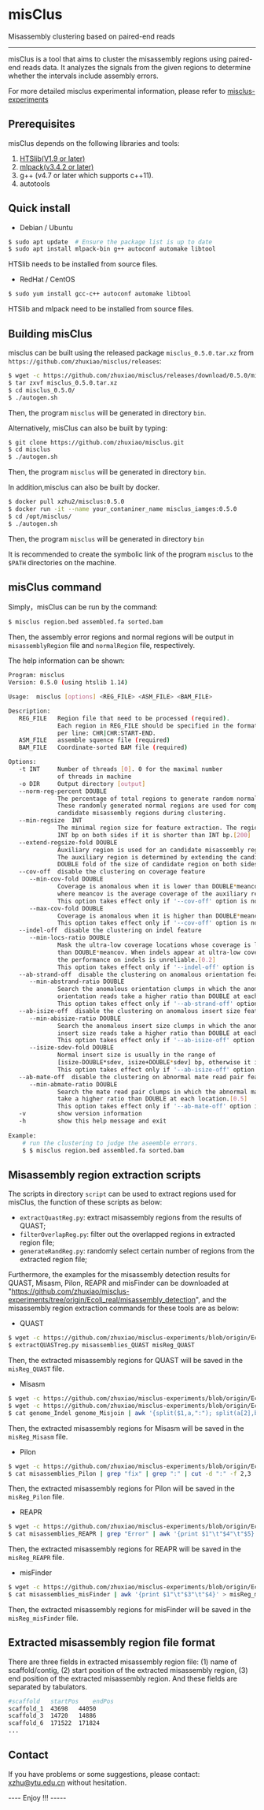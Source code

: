 # misClus #
Misassembly clustering based on paired-end reads

----------
misClus is a tool that aims to cluster the misassembly regions using paired-end reads data. It analyzes the signals from the given regions to determine whether the intervals include assembly errors.

For more detailed misclus experimental information, please refer to [misclus-experiments](https://github.com/zhuxiao/misclus-experiments)

## Prerequisites ##
misClus depends on the following libraries and tools:
1. [HTSlib(V1.9 or later)](https://github.com/samtools/htslib)
2. [mlpack(v3.4.2 or later)](https://github.com/mlpack/mlpack)
3. g++ (v4.7 or later which supports c++11).
4. autotools

## Quick install ##
* Debian / Ubuntu 
```bash
$ sudo apt update  # Ensure the package list is up to date
$ sudo apt install mlpack-bin g++ autoconf automake libtool
```
HTSlib needs to be installed from source files.

* RedHat / CentOS
```bash
$ sudo yum install gcc-c++ autoconf automake libtool
```
HTSlib and mlpack need to be installed from source files.

## Building misClus ##

misclus can be built using the released package `misclus_0.5.0.tar.xz` from `https://github.com/zhuxiao/misclus/releases`:

```sh
$ wget -c https://github.com/zhuxiao/misclus/releases/download/0.5.0/misclus_0.5.0.tar.xz
$ tar zxvf misclus_0.5.0.tar.xz
$ cd misclus_0.5.0/
$ ./autogen.sh
```

Then, the program `misclus` will be generated in directory `bin`.

Alternatively, misClus can also  be built by typing:

```sh
$ git clone https://github.com/zhuxiao/misclus.git
$ cd misclus
$ ./autogen.sh
```
Then, the program `misclus` will be generated in directory `bin`.

In addition,misclus can also be built by docker.

```bash
$ docker pull xzhu2/misclus:0.5.0
$ docker run -it --name your_contaniner_name misclus_iamges:0.5.0
$ cd /opt/misclus/
$ ./autogen.sh
```

Then, the program `misclus` will be generated in directory `bin`

It is recommended to create the symbolic link of the program `misclus` to the `$PATH` directories on the machine.

## misClus command ##

Simply，misClus can be run by the command:
```sh
$ misclus region.bed assembled.fa sorted.bam  
```
Then, the assembly error regions and normal regions will be output in `misassemblyRegion` file and `normalRegion` file, respectively.

The help information can be shown:
```sh
Program: misclus
Version: 0.5.0 (using htslib 1.14)

Usage:  misclus [options] <REG_FILE> <ASM_FILE> <BAM_FILE>

Description:
   REG_FILE   Region file that need to be processed (required).
              Each region in REG_FILE should be specified in the format
              per line: CHR|CHR:START-END.
   ASM_FILE   assemble squence file (required)
   BAM_FILE   Coordinate-sorted BAM file (required)

Options: 
   -t INT     Number of threads [0]. 0 for the maximal number
              of threads in machine
   -o DIR     Output directory [output]
   --norm-reg-percent DOUBLE
              The percentage of total regions to generate random normal regions[0.2]
              These randomly generated normal regions are used for comparison with
              candidate misassembly regions during clustering.
   --min-regsize  INT
              The minimal region size for feature extraction. The region will be extended to
              INT bp on both sides if it is shorter than INT bp.[200]
   --extend-regsize-fold DOUBLE
              Auxiliary region is used for an candidate misassembly region.
              The auxiliary region is determined by extending the candidate region by
              DOUBLE fold of the size of candidate region on both sides.[2]
   --cov-off  disable the clustering on coverage feature
      --min-cov-fold DOUBLE
              Coverage is anomalous when it is lower than DOUBLE*meancov for an auxiliary region,
              where meancov is the average coverage of the auxiliary region.[0.5]
              This option takes effect only if '--cov-off' option is not specified.
      --max-cov-fold DOUBLE
              Coverage is anomalous when it is higher than DOUBLE*meancov for an auxiliary region.[2]
              This option takes effect only if '--cov-off' option is not specified.
   --indel-off  disable the clustering on indel feature
      --min-locs-ratio DOUBLE
              Mask the ultra-low coverage locations whose coverage is lower
              than DOUBLE*meancov. When indels appear at ultra-low coverage location,
              the performance on indels is unreliable.[0.2]
              This option takes effect only if '--indel-off' option is not specified.
   --ab-strand-off  disable the clustering on anomalous orientation feature
      --min-abstrand-ratio DOUBLE
              Search the anomalous orientation clumps in which the anomalous
              orientation reads take a higher ratio than DOUBLE at each location.[0.3]
              This option takes effect only if '--ab-strand-off' option is not specified.
   --ab-isize-off  disable the clustering on anomalous insert size feature
      --min-abisize-ratio DOUBLE
              Search the anomalous insert size clumps in which the anomalous
              insert size reads take a higher ratio than DOUBLE at each location.[0.3]
              This option takes effect only if '--ab-isize-off' option is not specified.
      --isize-sdev-fold DOUBLE
              Normal insert size is usually in the range of 
              [isize-DOUBLE*sdev, isize+DOUBLE*sdev] bp, otherwise it is anomalous.[3]
              This option takes effect only if '--ab-isize-off' option is not specified.
   --ab-mate-off  disable the clustering on abnormal mate read pair feature
      --min-abmate-ratio DOUBLE
              Search the mate read pair clumps in which the abnormal mate read pairs
              take a higher ratio than DOUBLE at each location.[0.5]
              This option takes effect only if '--ab-mate-off' option is not specified.
   -v         show version information
   -h         show this help message and exit
   
Example:
	# run the clustering to judge the aseemble errors.
	$ $ misclus region.bed assembled.fa sorted.bam   
```

## Misassembly region extraction scripts ##
The scripts in directory `script` can be used to extract regions used for misClus, the function of these scripts as below:
* `extractQuastReg.py`: extract misassembly regions from the results of QUAST;
* `filterOverlapReg.py`: filter out the overlapped regions in extracted region file;
* `generateRandReg.py`: randomly select certain number of regions from the extracted region file;

Furthermore, the examples for the misassembly detection results for QUAST, Misasm, Pilon, REAPR and misFinder can be downloaded at "https://github.com/zhuxiao/misclus-experiments/tree/origin/Ecoli_real/misassembly_detection", and the misassembly region extraction commands for these tools are as below:

* QUAST
```sh
$ wget -c https://github.com/zhuxiao/misclus-experiments/blob/origin/Ecoli_real/misassembly_detection/QUAST/misassemblies_QUAST
$ extractQUASTreg.py misassemblies_QUAST misReg_QUAST
```
Then, the extracted misassembly regions for QUAST will be saved in the `misReg_QUAST` file.

* Misasm
```sh
$ wget -c https://github.com/zhuxiao/misclus-experiments/blob/origin/Ecoli_real/misassembly_detection/Misasm/genome_Indel
$ wget -c https://github.com/zhuxiao/misclus-experiments/blob/origin/Ecoli_real/misassembly_detection/Misasm/genome_Misjoin
$ cat genome_Indel genome_Misjoin | awk '{split($1,a,":"); split(a[2],b,"-"); print a[1]"\t"b[1]"\t"b[2]}' > misReg_Misasm
```
Then, the extracted misassembly regions for Misasm will be saved in the `misReg_Misasm` file.

* Pilon
```sh
$ wget -c https://github.com/zhuxiao/misclus-experiments/blob/origin/Ecoli_real/misassembly_detection/Pilon/misassemblies_Pilon
$ cat misassemblies_Pilon | grep "fix" | grep ":" | cut -d ":" -f 2,3 | awk '{split($1,a,":");split(a[2],b,"-");print a[1]"\t"b[1]"\t"b[2]}' > misReg_Pilon
```

Then, the extracted misassembly regions for Pilon will be saved in the `misReg_Pilon` file.

* REAPR
```sh
$ wget -c https://github.com/zhuxiao/misclus-experiments/blob/origin/Ecoli_real/misassembly_detection/REAPR/misassemblies_REAPR
$ cat misassemblies_REAPR | grep "Error" | awk '{print $1"\t"$4"\t"$5}' > misReg_REAPR
```
Then, the extracted misassembly regions for REAPR will be saved in the `misReg_REAPR` file.

* misFinder
```sh
$ wget -c https://github.com/zhuxiao/misclus-experiments/blob/origin/Ecoli_real/misassembly_detection/REAPR/misassemblies_REAPR
$ cat misassemblies_misFinder | awk '{print $1"\t"$3"\t"$4}' > misReg_misFinder
```
Then, the extracted misassembly regions for misFinder will be saved in the `misReg_misFinder` file.

## Extracted misassembly region file format ##
There are three fields in extracted misassembly region file: (1) name of scaffold/contig, (2) start position of the extracted misassembly region, (3) end position of the extracted misassembly region. And these fields are separated by tabulators.
```sh
#scaffold	startPos	endPos
scaffold_1	43698	44050
scaffold_3	14720	14886
scaffold_6	171522	171824
...
```

## Contact ##

If you have problems or some suggestions, please contact: [xzhu@ytu.edu.cn](xzhu@ytu.edu.cn) without hesitation. 

---- Enjoy !!! -----
